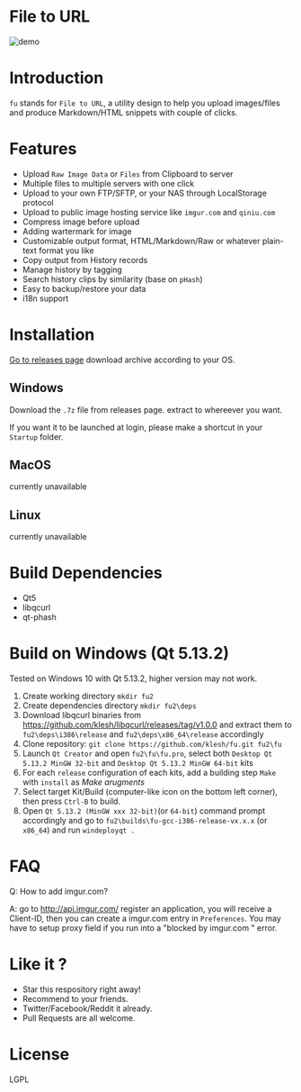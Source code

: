 # File to URL

![demo](https://github.com/klesh/fu/raw/v2.0.0/fu2.gif)

# Introduction

`fu` stands for `File to URL`, a utility design to help you upload images/files and produce Markdown/HTML snippets with couple of clicks.

# Features

  * Upload `Raw Image Data` or `Files` from Clipboard to server
  * Multiple files to multiple servers with one click
  * Upload to your own FTP/SFTP, or your NAS through LocalStorage protocol
  * Upload to public image hosting service like `imgur.com` and `qiniu.com`
  * Compress image before upload
  * Adding wartermark for image
  * Customizable output format, HTML/Markdown/Raw or whatever plain-text format you like
  * Copy output from History records
  * Manage history by tagging
  * Search history clips by similarity (base on `pHash`)
  * Easy to backup/restore your data
  * i18n support


# Installation

[Go to releases page](https://github.com/klesh/fu/releases) download archive according to your OS.

## Windows

  Download the `.7z` file from releases page. extract to whereever you want.

  If you want it to be launched at login, please make a shortcut in your `Startup` folder.

## MacOS

  currently unavailable 

## Linux

  currently unavailable 


# Build Dependencies

  * Qt5
  * libqcurl
  * qt-phash


# Build on Windows (Qt 5.13.2)

Tested on Windows 10 with Qt 5.13.2, higher version may not work.

  1. Create working directory `mkdir fu2`
  2. Create dependencies directory `mkdir fu2\deps`
  3. Download libqcurl binaries from https://github.com/klesh/libqcurl/releases/tag/v1.0.0 and extract them to `fu2\deps\i386\release` and `fu2\deps\x86_64\release` accordingly
  4. Clone repository: `git clone https://github.com/klesh/fu.git fu2\fu`
  5. Launch `Qt Creator` and open `fu2\fu\fu.pro`, select both `Desktop Qt 5.13.2 MinGW 32-bit` and `Desktop Qt 5.13.2 MinGW 64-bit` kits
  6. For each `release` configuration of each kits, add a building step `Make` with `install` as _Make arugments_
  7. Select target Kit/Build (computer-like icon on the bottom left corner), then press `Ctrl-B` to build.
  8. Open `Qt 5.13.2 (MinGW xxx 32-bit)`(or `64-bit`) command prompt accordingly and go to `fu2\builds\fu-gcc-i386-release-vx.x.x` (or `x86_64`) and run `windeployqt .`

# FAQ

   Q: How to add imgur.com?

   A: go to http://api.imgur.com/ register an application, you will receive a Client-ID, then you can create a imgur.com entry in `Preferences`. You may have to setup proxy field if you run into a "blocked by imgur.com " error.

# Like it ?

  * Star this respository right away!
  * Recommend to your friends.
  * Twitter/Facebook/Reddit it already.
  * Pull Requests are all welcome.

# License

LGPL
